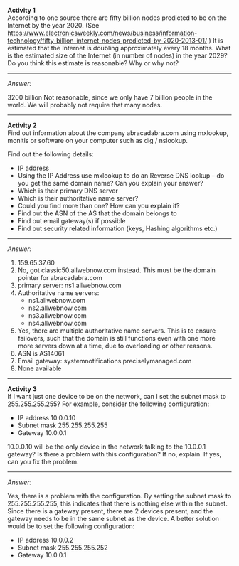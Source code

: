**Activity 1** <br>
According to one source there are fifty billion nodes predicted to be on the Internet by the year 2020. (See https://www.electronicsweekly.com/news/business/information-technology/fifty-billion-internet-nodes-predicted-by-2020-2013-01/  ) It is estimated that the Internet is doubling approximately every 18 months. What is the estimated size of the Internet (in number of nodes) in the year 2029? Do you think this estimate is reasonable? Why or why not?

---
*Answer:* 

3200 billion
Not reasonable, since we only have 7 billion people in the world. We will probably not require that many nodes.

---
**Activity 2**<br>
Find out information about the company abracadabra.com using mxlookup, monitis or software on your computer such as dig / nslookup.

Find out the following details:

- IP address
- Using the IP Address use mxlookup to do an Reverse DNS lookup – do you get the same domain name? Can you explain your answer? 
- Which is their primary DNS server
- Which is their authoritative name server?
- Could you find more than one? How can you explain it?
- Find out the ASN of the AS that the domain belongs to
- Find out email gateway(s) if possible
- Find out security related information (keys, Hashing algorithms etc.)

---
*Answer:* 

1) 159.65.37.60
2) No, got classic50.allwebnow.com instead. This must be the domain pointer for abracadabra.com
3) primary server: ns1.allwebnow.com
4) Authoritative name servers:
    - ns1.allwebnow.com
    - ns2.allwebnow.com
    - ns3.allwebnow.com
    - ns4.allwebnow.com
5) Yes, there are multiple authoritative name servers. This is to ensure failovers, such that the domain is still functions even with one more more servers down at a time, due to overloading or other reasons.
6) ASN is AS14061
7) Email gateway: systemnotifications.preciselymanaged.com 
8) None available


-----------------------------------------------
**Activity 3**<br>
If I want just one device to be on the network, can I set the subnet mask to 255.255.255.255? For example, consider the following configuration:
- IP address 10.0.0.10 
- Subnet mask 255.255.255.255 
- Gateway 10.0.0.1 

10.0.0.10 will be the only device in the network talking to the 10.0.0.1 gateway? Is there a problem with this configuration? If no, explain. If yes, can you fix the problem.

---
*Answer:* 

Yes, there is a problem with the configuration.
By setting the subnet mask to 255.255.255.255, this indicates that there is nothing else within the subnet. Since there is a gateway present, there are 2 devices present, and the gateway needs to be in the same subnet as the device.
A better solution would be to set the following configuration:
- IP address 10.0.0.2
- Subnet mask 255.255.255.252
- Gateway 10.0.0.1
 
